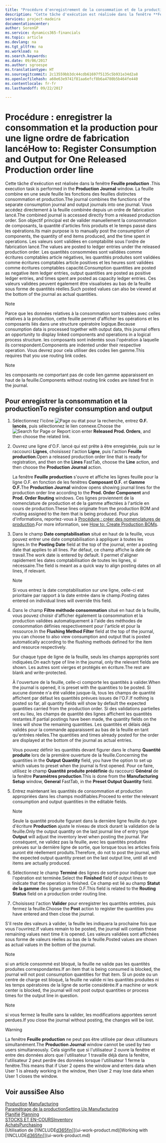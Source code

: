 ```yaml
---
title: "Procédure d'enregistrement de la consommation et de la production pour un ordre de fabrication | Microsoft Docs"
description: "Cette tâche d'exécution est réalisée dans la fenêtre **Feuille production**. La feuille combine en une seule feuille les fonctions des feuilles distinctes consommation et production. Vous accédez directement à la feuille combinée depuis un ordre de fabrication lancé. Son objectif principal est de valider manuellement la consommation de composants, la quantité d'articles finis produits et le temps passé dans les opérations."
services: project-madeira
documentationcenter: 
author: SorenGP
ms.service: dynamics365-financials
ms.topic: article
ms.devlang: na
ms.tgt_pltfrm: na
ms.workload: na
ms.search.keywords: 
ms.date: 09/06/2017
ms.author: sgroespe
ms.translationtype: HT
ms.sourcegitcommit: 2c13559bb3dc44cdb61697f5135c5b931e34d2a8
ms.openlocfilehash: a60e63e9741f81aa6efcf8b6a4780b5b464fe440
ms.contentlocale: fr-fr
ms.lasthandoff: 09/22/2017

---
```

# <a name="how-to-register-consumption-and-output-for-one-released-production-order-line"></a><span data-ttu-id="92abb-106">Procédure : enregistrer la consommation et la production pour une ligne ordre de fabrication lancé</span><span class="sxs-lookup"><span data-stu-id="92abb-106">How to: Register Consumption and Output for One Released Production order line</span></span>
<span data-ttu-id="92abb-107">Cette tâche d'exécution est réalisée dans la fenêtre **Feuille production** .</span><span class="sxs-lookup"><span data-stu-id="92abb-107">This execution task is performed in the **Production Journal** window.</span></span> <span data-ttu-id="92abb-108">La feuille combine en une seule feuille les fonctions des feuilles distinctes consommation et production.</span><span class="sxs-lookup"><span data-stu-id="92abb-108">The journal combines the functions of the separate consumption journal and output journals into one journal.</span></span> <span data-ttu-id="92abb-109">Vous accédez directement à la feuille combinée depuis un ordre de fabrication lancé.</span><span class="sxs-lookup"><span data-stu-id="92abb-109">The combined journal is accessed directly from a released production order.</span></span> <span data-ttu-id="92abb-110">Son objectif principal est de valider manuellement la consommation de composants, la quantité d'articles finis produits et le temps passé dans les opérations.</span><span class="sxs-lookup"><span data-stu-id="92abb-110">Its main purpose is to manually post the consumption of components, the quantity of end items produced, and the time spent in operations.</span></span> <span data-ttu-id="92abb-111">Les valeurs sont validées en comptabilité sous l'ordre de fabrication lancé.</span><span class="sxs-lookup"><span data-stu-id="92abb-111">The values are posted to ledger entries under the released production order.</span></span> <span data-ttu-id="92abb-112">Les quantités consommées sont validées comme écritures comptables article négatives, les quantités produites sont validées comme écritures comptables article positives et les heures sont validées comme écritures comptables capacité.</span><span class="sxs-lookup"><span data-stu-id="92abb-112">Consumption quantities are posted as negative item ledger entries, output quantities are posted as positive ledger entries, and times spent are posted as capacity ledger entries.</span></span> <span data-ttu-id="92abb-113">Ces valeurs validées peuvent également être visualisées au bas de la feuille sous forme de quantités réelles.</span><span class="sxs-lookup"><span data-stu-id="92abb-113">Such posted values can also be viewed at the bottom of the journal as actual quantities.</span></span>  

> [!NOTE]  
>  <span data-ttu-id="92abb-114">Parce que les données relatives à la consommation sont traitées avec celles relatives à la production, cette feuille permet d'afficher les opérations et les composants liés dans une structure opératoire logique.</span><span class="sxs-lookup"><span data-stu-id="92abb-114">Because consumption data is processed together with output data, this journal offers an opportunity to display linked components and operations in a logical process structure.</span></span> <span data-ttu-id="92abb-115">les composants sont indentés sous l'opération à laquelle ils correspondent.</span><span class="sxs-lookup"><span data-stu-id="92abb-115">Components are indented under their respective operation.</span></span> <span data-ttu-id="92abb-116">Vous devrez pour cela utiliser des codes lien gamme.</span><span class="sxs-lookup"><span data-stu-id="92abb-116">This requires that you use routing link codes.</span></span>  

> [!NOTE]  
>  <span data-ttu-id="92abb-117">les composants ne comportant pas de code lien gamme apparaissent en haut de la feuille.</span><span class="sxs-lookup"><span data-stu-id="92abb-117">Components without routing link codes are listed first in the journal.</span></span>  

## <a name="to-register-consumption-and-output"></a><span data-ttu-id="92abb-118">Pour enregistrer la consommation et la production</span><span class="sxs-lookup"><span data-stu-id="92abb-118">To register consumption and output</span></span>  
1.  <span data-ttu-id="92abb-119">Sélectionnez l'icône ![Page ou état pour la recherche](media/ui-search/search_small.png "Page ou état pour la recherche"), entrez **O.F. lancés**, puis sélectionnez le lien connexe.</span><span class="sxs-lookup"><span data-stu-id="92abb-119">Choose the ![Search for Page or Report](media/ui-search/search_small.png "Search for Page or Report icon") icon enter **Released Prod. Orders**, and then choose the related link.</span></span>  
2.  <span data-ttu-id="92abb-120">Ouvrez une ligne d'O.F. lancé qui est prête à être enregistrée, puis sur le raccourci **Lignes**, choisissez l'action **Ligne**, puis l'action **Feuille production**.</span><span class="sxs-lookup"><span data-stu-id="92abb-120">Open a released production order line that is ready for registration, and then on the **Lines** FastTab, choose the **Line** action, and then choose the **Production Journal** action.</span></span>  

    <span data-ttu-id="92abb-121">La fenêtre **Feuille production** s'ouvre et affiche les lignes feuille pour la ligne O.F. en fonction de les fenêtres **Composant O.F.** et **Gamme O.F.**</span><span class="sxs-lookup"><span data-stu-id="92abb-121">The **Production Journal** window opens showing journal lines for the production order line according to the **Prod. Order Component** and **Prod. Order Routing** windows.</span></span> <span data-ttu-id="92abb-122">Ces lignes proviennent de la nomenclature de production et de la gamme affectées à l'article en cours de production.</span><span class="sxs-lookup"><span data-stu-id="92abb-122">These lines originate from the production BOM and routing assigned to the item that is being produced.</span></span> <span data-ttu-id="92abb-123">Pour plus d'informations, reportez\-vous à [Procédure : créer des nomenclatures de production](production-how-to-create-routings.md).</span><span class="sxs-lookup"><span data-stu-id="92abb-123">For more information, see [How to: Create Production BOMs](production-how-to-create-routings.md).</span></span>  

3.  <span data-ttu-id="92abb-124">Dans le champ **Date comptabilisation** situé en haut de la feuille, vous pouvez entrer une date comptabilisation à appliquer à toutes les lignes.</span><span class="sxs-lookup"><span data-stu-id="92abb-124">In the **Posting Date** field at the top of the journal, enter a posting date that applies to all lines.</span></span> <span data-ttu-id="92abb-125">Par défaut, ce champ affiche la date de travail.</span><span class="sxs-lookup"><span data-stu-id="92abb-125">The work date is entered by default.</span></span> <span data-ttu-id="92abb-126">Il permet d'aligner rapidement les dates comptabilisation de toutes les lignes, si nécessaire.</span><span class="sxs-lookup"><span data-stu-id="92abb-126">The field is meant as a quick way to align posting dates on all lines, if relevant.</span></span>  

    > [!NOTE]  
    >  <span data-ttu-id="92abb-127">Si vous entrez la date comptabilisation sur une ligne, celle-ci est prioritaire par rapport à la date entrée dans le champ.</span><span class="sxs-lookup"><span data-stu-id="92abb-127">Posting dates entered on individual lines will override this field.</span></span>  

4.  <span data-ttu-id="92abb-128">Dans le champ **Filtre méthode consommation** situé en haut de la feuille, vous pouvez choisir d'afficher également la consommation et la production validées automatiquement à l'aide des méthodes de consommation définies respectivement pour l'article et pour la ressource.</span><span class="sxs-lookup"><span data-stu-id="92abb-128">In the **Flushing Method Filter** field at the top of the journal, you can choose to also view consumption and output that is posted automatically according to the flushing methods defined for the item and resource respectively.</span></span>  

    <span data-ttu-id="92abb-129">Sur chaque type de ligne de la feuille, seuls les champs appropriés sont indiquées.</span><span class="sxs-lookup"><span data-stu-id="92abb-129">On each type of line in the journal, only the relevant fields are shown.</span></span> <span data-ttu-id="92abb-130">Les autres sont vierges et protégés en écriture.</span><span class="sxs-lookup"><span data-stu-id="92abb-130">The rest are blank and write-protected.</span></span>  

    <span data-ttu-id="92abb-131">À l'ouverture de la feuille, celle-ci comporte les quantités à valider.</span><span class="sxs-lookup"><span data-stu-id="92abb-131">When the journal is opened, it is preset with the quantities to be posted.</span></span> <span data-ttu-id="92abb-132">Si aucune donnée n'a été validée jusque-là, tous les champs de quantité affichent par défaut les quantités prévues issues de l'O.F.</span><span class="sxs-lookup"><span data-stu-id="92abb-132">If nothing is posted so far, all quantity fields will show by default the expected quantities carried from the production order.</span></span> <span data-ttu-id="92abb-133">Si des validations partielles ont eu lieu, les champs de quantité des lignes affichent les quantités restantes.</span><span class="sxs-lookup"><span data-stu-id="92abb-133">If partial postings have been made, the quantity fields on the lines will show the remaining quantities.</span></span> <span data-ttu-id="92abb-134">Les quantités et délais déjà validés pour la commande apparaissent au bas de la feuille en tant qu'entrées réelles.</span><span class="sxs-lookup"><span data-stu-id="92abb-134">The quantities and times already posted for the order are displayed at the bottom of the journal as actual entries.</span></span>  

    <span data-ttu-id="92abb-135">Vous pouvez définir les quantités devant figurer dans le champ **Quantité produite** lors de la première ouverture de la feuille.</span><span class="sxs-lookup"><span data-stu-id="92abb-135">Concerning the quantities in the **Output Quantity** field, you have the option to set up which values to preset when the journal is first opened.</span></span> <span data-ttu-id="92abb-136">Pour ce faire, utilisez le champ **Quantité produite prédéfinie** du raccourci **Général** de la fenêtre **Paramètres production**.</span><span class="sxs-lookup"><span data-stu-id="92abb-136">This is done from the **Manufacturing Setup** window, **General** FastTab, in the **Preset Output Quantity** field.</span></span> 

5.  <span data-ttu-id="92abb-137">Entrez maintenant les quantités de consommation et production appropriées dans les champs modifiables.</span><span class="sxs-lookup"><span data-stu-id="92abb-137">Proceed to enter the relevant consumption and output quantities in the editable fields.</span></span>  

    > [!NOTE]  
    >  <span data-ttu-id="92abb-138">Seule la quantité produite figurant dans la dernière ligne feuille du type d'écriture **Production** ajuste le niveau de stock durant la validation de la feuille.</span><span class="sxs-lookup"><span data-stu-id="92abb-138">Only the output quantity on the last journal line of entry type **Output** will adjust the inventory level when posting the journal.</span></span> <span data-ttu-id="92abb-139">Par conséquent, ne validez pas la feuille, avec les quantités produites prévues sur la dernière ligne de sortie, que lorsque tous les articles finis auront été réellement produits.</span><span class="sxs-lookup"><span data-stu-id="92abb-139">Therefore, do not to post the journal, with the expected output quantity preset on the last output line, until all end items are actually produced.</span></span>  

6.  <span data-ttu-id="92abb-140">Sélectionnez le champ **Terminé** des lignes de sortie pour indiquer que l'opération est terminée.</span><span class="sxs-lookup"><span data-stu-id="92abb-140">Select the **Finished** field of output lines to indicate that the operation is finished.</span></span> <span data-ttu-id="92abb-141">Ce champ est lié au champ **Statut de la gamme** des lignes gamme O.F.</span><span class="sxs-lookup"><span data-stu-id="92abb-141">This field is related to the **Routing Status** field on a production order routing line.</span></span>  
7.  <span data-ttu-id="92abb-142">Choisissez l'action **Valider** pour enregistrer les quantités entrées, puis fermez la feuille.</span><span class="sxs-lookup"><span data-stu-id="92abb-142">Choose the **Post** action to register the quantities you have entered and then close the journal.</span></span>  

<span data-ttu-id="92abb-143">S'il reste des valeurs à valider, la feuille les indiquera la prochaine fois que vous l'ouvrirez.</span><span class="sxs-lookup"><span data-stu-id="92abb-143">If values remain to be posted, the journal will contain these remaining values next time it is opened.</span></span> <span data-ttu-id="92abb-144">Les valeurs validées sont affichées sous forme de valeurs réelles au bas de la feuille.</span><span class="sxs-lookup"><span data-stu-id="92abb-144">Posted values are shown as actual values in the bottom of the journal.</span></span>  

> [!NOTE]  
>  <span data-ttu-id="92abb-145"> si un article consommé est bloqué, la feuille ne valide pas les quantités produites correspondantes.</span><span class="sxs-lookup"><span data-stu-id="92abb-145">If an item that is being consumed is blocked, the journal will not post consumption quantities for that item.</span></span> <span data-ttu-id="92abb-146">Si un poste ou un centre de charge est bloqué, la feuille ne valide ni les quantités produites ni les temps opératoires de la ligne de sortie considérée.</span><span class="sxs-lookup"><span data-stu-id="92abb-146">If a machine or work center is blocked, the journal will not post output quantities or process times for the output line in question.</span></span>  

> [!NOTE]  
>  <span data-ttu-id="92abb-147">si vous fermez la feuille sans la valider, les modifications apportées seront perdues.</span><span class="sxs-lookup"><span data-stu-id="92abb-147">If you close the journal without posting, the changes will be lost.</span></span>  

> [!WARNING]  
>  <span data-ttu-id="92abb-148">La fenêtre **Feuille production** ne peut pas être utilisée par deux utilisateurs simultanément.</span><span class="sxs-lookup"><span data-stu-id="92abb-148">The **Production Journal** window cannot be used by two users simultaneously.</span></span> <span data-ttu-id="92abb-149">Cela signifie que si l'utilisateur 2 ouvre la fenêtre et entre des données alors que l'utilisateur 1 travaille déjà dans la fenêtre, l'utilisateur 2 peut perdre des données lorsque l'utilisateur 1 ferme la fenêtre.</span><span class="sxs-lookup"><span data-stu-id="92abb-149">This means that if User 2 opens the window and enters data when User 1 is already working in the window, then User 2 may lose data when User 1 closes the window.</span></span>  

## <a name="see-also"></a><span data-ttu-id="92abb-150">Voir aussi</span><span class="sxs-lookup"><span data-stu-id="92abb-150">See Also</span></span>  
<span data-ttu-id="92abb-151">[Production](production-manage-manufacturing.md)  </span><span class="sxs-lookup"><span data-stu-id="92abb-151">[Manufacturing](production-manage-manufacturing.md)  </span></span>  
[<span data-ttu-id="92abb-152">Paramétrage de la production</span><span class="sxs-lookup"><span data-stu-id="92abb-152">Setting Up Manufacturing</span></span>](production-configure-production-processes.md)  
<span data-ttu-id="92abb-153">[Planifié](production-planning.md)    </span><span class="sxs-lookup"><span data-stu-id="92abb-153">[Planning](production-planning.md)    </span></span>  
[<span data-ttu-id="92abb-154">STOCKS ET EN-COURS</span><span class="sxs-lookup"><span data-stu-id="92abb-154">Inventory</span></span>](inventory-manage-inventory.md)  
[<span data-ttu-id="92abb-155">Achats</span><span class="sxs-lookup"><span data-stu-id="92abb-155">Purchasing</span></span>](purchasing-manage-purchasing.md)  
<span data-ttu-id="92abb-156">[Utilisation de [!INCLUDE[d365fin](includes/d365fin_md.md)]](ui-work-product.md)</span><span class="sxs-lookup"><span data-stu-id="92abb-156">[Working with [!INCLUDE[d365fin](includes/d365fin_md.md)]](ui-work-product.md)</span></span>


